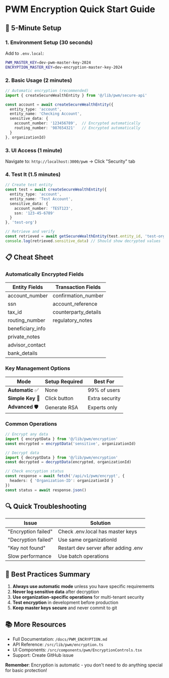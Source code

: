 # PWM Encryption Quick Start Guide

## 🚀 5-Minute Setup

### 1. Environment Setup (30 seconds)

Add to `.env.local`:
```bash
PWM_MASTER_KEY=dev-pwm-master-key-2024
ENCRYPTION_MASTER_KEY=dev-encryption-master-key-2024
```

### 2. Basic Usage (2 minutes)

```typescript
// Automatic encryption (recommended)
import { createSecureWealthEntity } from '@/lib/pwm/secure-api'

const account = await createSecureWealthEntity({
  entity_type: 'account',
  entity_name: 'Checking Account',
  sensitive_data: {
    account_number: '123456789',  // Encrypted automatically
    routing_number: '987654321'   // Encrypted automatically
  }
}, organizationId)
```

### 3. UI Access (1 minute)

Navigate to: `http://localhost:3000/pwm` → Click "Security" tab

### 4. Test It (1.5 minutes)

```typescript
// Create test entity
const test = await createSecureWealthEntity({
  entity_type: 'account',
  entity_name: 'Test Account',
  sensitive_data: {
    account_number: 'TEST123',
    ssn: '123-45-6789'
  }
}, 'test-org')

// Retrieve and verify
const retrieved = await getSecureWealthEntity(test.entity_id, 'test-org')
console.log(retrieved.sensitive_data) // Should show decrypted values
```

## 📋 Cheat Sheet

### Automatically Encrypted Fields

| Entity Fields | Transaction Fields |
|--------------|-------------------|
| account_number | confirmation_number |
| ssn | account_reference |
| tax_id | counterparty_details |
| routing_number | regulatory_notes |
| beneficiary_info | |
| private_notes | |
| advisor_contact | |
| bank_details | |

### Key Management Options

| Mode | Setup Required | Best For |
|------|---------------|----------|
| **Automatic** ✅ | None | 99% of users |
| **Simple Key** 🔑 | Click button | Extra security |
| **Advanced** 🛡️ | Generate RSA | Experts only |

### Common Operations

```typescript
// Encrypt any data
import { encryptData } from '@/lib/pwm/encryption'
const encrypted = encryptData('sensitive', organizationId)

// Decrypt data
import { decryptData } from '@/lib/pwm/encryption'
const decrypted = decryptData(encrypted, organizationId)

// Check encryption status
const response = await fetch('/api/v1/pwm/encrypt', {
  headers: { 'Organization-ID': organizationId }
})
const status = await response.json()
```

## 🔍 Quick Troubleshooting

| Issue | Solution |
|-------|----------|
| "Encryption failed" | Check .env.local has master keys |
| "Decryption failed" | Use same organizationId |
| "Key not found" | Restart dev server after adding .env |
| Slow performance | Use batch operations |

## 🎯 Best Practices Summary

1. **Always use automatic mode** unless you have specific requirements
2. **Never log sensitive data** after decryption
3. **Use organization-specific operations** for multi-tenant security
4. **Test encryption** in development before production
5. **Keep master keys secure** and never commit to git

## 📚 More Resources

- Full Documentation: `/docs/PWM_ENCRYPTION.md`
- API Reference: `/src/lib/pwm/encryption.ts`
- UI Components: `/src/components/pwm/EncryptionControls.tsx`
- Support: Create GitHub issue

**Remember**: Encryption is automatic - you don't need to do anything special for basic protection!